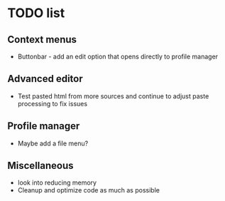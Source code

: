 # TODO list
## Context menus 
- Buttonbar - add an edit option that opens directly to profile manager
## Advanced editor
- Test pasted html from more sources and continue to adjust paste processing to fix issues
## Profile manager
- Maybe add a file menu?
## Miscellaneous
- look into reducing memory
- Cleanup and optimize code as much as possible
